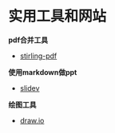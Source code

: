
# 实用工具和网站

**pdf合并工具**

- [stirling-pdf](https://github.com/Stirling-Tools/Stirling-PDF?tab=readme-ov-fil)

**使用markdown做ppt**

- [slidev](https://sli.dev/)

**绘图工具**

- [draw.io](https://app.diagrams.net/)
